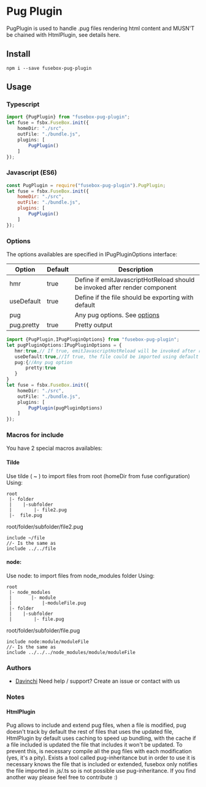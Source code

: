 # Pug Plugin
PugPlugin is used to handle .pug files rendering html content and MUSN'T be chained with HtmlPlugin, see details here.

## Install
    npm i --save fusebox-pug-plugin
    
## Usage

### Typescript

```Typescript
import {PugPlugin} from "fusebox-pug-plugin";
let fuse = fsbx.FuseBox.init({
    homeDir: "./src",
    outFile: "./bundle.js",
    plugins: [
	    PugPlugin()
    ]
});
```
### Javascript (ES6)

```javascript
const PugPlugin = require("fusebox-pug-plugin").PugPlugin;
let fuse = fsbx.FuseBox.init({
    homeDir: "./src",
    outFile: "./bundle.js",
    plugins: [
	    PugPlugin()
    ]
});
```
### Options
The options availables are specified in IPugPluginOptions interface:

 Option     | Default | Description                                                                  
------------|---------|------------------------------------------------------------------------------
 hmr        | true    | Define if emitJavascriptHotReload should be invoked after render component   
 useDefault | true    | Define if the file should be exporting with default                          
 pug        |         | Any pug options. See [options](https://pugjs.org/api/reference.html#options )
 pug.pretty | true    | Pretty output                                                                

```Typescript
import {PugPlugin,IPugPluginOptions} from "fusebox-pug-plugin";
let pugPluginOptions:IPugPluginOptions = {
   hmr:true,// If true, emitJavascriptHotReload will be invoked after render component
   useDefault:true,//If true, the file could be imported using default export
   pug:{//Any pug option
       pretty:true
   }
}
let fuse = fsbx.FuseBox.init({
    homeDir: "./src",
    outFile: "./bundle.js",
    plugins: [
	    PugPlugin(pugPluginOptions)
    ]
});
```	
### Macros for include
You have 2 special macros availables:

#### Tilde
Use tilde ( ~ ) to import files from root (homeDir from fuse configuration)
Using:
```
root
 |- folder
 |    |-subfolder
 |		  |- file2.pug
 |-  file.pug 
```
root/folder/subfolder/file2.pug
```jade
include ~/file
//- Is the same as
include ../../file
```

#### node:
Use node: to import files from node_modules folder
Using:
```
root
 |- node_modules
 |		 |- module
 |			 |-moduleFile.pug
 |- folder
 |    |-subfolder
 |		  |- file.pug
```
root/folder/subfolder/file.pug
```jade
include node:module/moduleFile
//- Is the same as
include ../../../node_modules/module/moduleFile
```

### Authors
- [Davinchi](http://www.davinchi.es/) Need help / support? Create an issue or contact with us

### Notes
#### HtmlPlugin
Pug allows to include and extend pug files, when a file is modified, pug doesn't track by default the rest of files that uses the updated file, HtmlPlugin by default uses caching to speed up bundling, with the cache if a file included is updated the file that includes it won't be updated.
To prevent this, is necessary compile all the pug files with each modification (yes, it's a pity).
Exists a tool called pug-inheritance but in order to use it is necessary knows the file that is included or extended, fusebox only notifies the file imported in .js/.ts so is not possible use pug-inheritance.
If you find another way please feel free to contribute :)